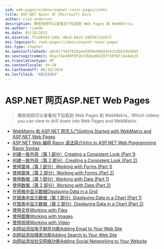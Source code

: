 ```yaml
---
uid: web-pages/videos/aspnet-razor-pages/index
title: ASP.NET Razor 页 |Microsoft Docs
author: rick-anderson
description: 哪些视频可以查看向下钻取到 Web Pages 和 WebMatrix。
ms.author: riande
ms.date: 05/18/2012
ms.assetid: ffad842d-548c-40c6-84c5-10858133e972
msc.legacyurl: /web-pages/videos/aspnet-razor-pages
msc.type: chapter
ms.openlocfilehash: e0c0c719ef628a4e5050e908d45421d5bfd6d983
ms.sourcegitcommit: 45ac74e400f9f2b7dbded66297730f6f14a4eb25
ms.translationtype: MT
ms.contentlocale: zh-CN
ms.lasthandoff: 08/16/2018
ms.locfileid: "48252953"
---
```

<a name="aspnet-web-pages"></a><span data-ttu-id="3a7c1-103">ASP.NET 网页</span><span class="sxs-lookup"><span data-stu-id="3a7c1-103">ASP.NET Web Pages</span></span>
=================
> <span data-ttu-id="3a7c1-104">哪些视频可以查看向下钻取到 Web Pages 和 WebMatrix。</span><span class="sxs-lookup"><span data-stu-id="3a7c1-104">Which videos you can view to drill down into Web Pages and WebMatrix.</span></span>


- [<span data-ttu-id="3a7c1-105">WebMatrix 和 ASP.NET 网页入门</span><span class="sxs-lookup"><span data-stu-id="3a7c1-105">Getting Started with WebMatrix and ASP.NET Web Pages</span></span>](getting-started-with-webmatrix-and-aspnet-web-pages.md)
- [<span data-ttu-id="3a7c1-106">ASP.NET Web 编程 Razor 语法简介</span><span class="sxs-lookup"><span data-stu-id="3a7c1-106">Intro to ASP.NET Web Programming Razor Syntax</span></span>](introduction-to-aspnet-web-programming-using-the-razor-syntax.md)
- [<span data-ttu-id="3a7c1-107">创建一致外观（第 1 部分）</span><span class="sxs-lookup"><span data-stu-id="3a7c1-107">Creating a Consistent Look (Part 1)</span></span>](creating-a-consistent-look-part-1.md)
- [<span data-ttu-id="3a7c1-108">创建一致外观（第 2 部分）</span><span class="sxs-lookup"><span data-stu-id="3a7c1-108">Creating a Consistent Look (Part 2)</span></span>](creating-a-consistent-look-part-2.md)
- [<span data-ttu-id="3a7c1-109">使用窗体（第 1 部分）</span><span class="sxs-lookup"><span data-stu-id="3a7c1-109">Working with Forms (Part 1)</span></span>](working-with-forms-part-1.md)
- [<span data-ttu-id="3a7c1-110">使用窗体（第 2 部分）</span><span class="sxs-lookup"><span data-stu-id="3a7c1-110">Working with Forms (Part 2)</span></span>](working-with-forms-part-2.md)
- [<span data-ttu-id="3a7c1-111">使用数据（第 1 部分）</span><span class="sxs-lookup"><span data-stu-id="3a7c1-111">Working with Data (Part 1)</span></span>](working-with-data-part-1.md)
- [<span data-ttu-id="3a7c1-112">使用数据（第 2 部分）</span><span class="sxs-lookup"><span data-stu-id="3a7c1-112">Working with Data (Part 2)</span></span>](working-with-data-part-2.md)
- [<span data-ttu-id="3a7c1-113">在网格中显示数据</span><span class="sxs-lookup"><span data-stu-id="3a7c1-113">Displaying Data in a Grid</span></span>](displaying-data-in-a-grid.md)
- [<span data-ttu-id="3a7c1-114">在图表中显示数据（第 1 部分）</span><span class="sxs-lookup"><span data-stu-id="3a7c1-114">Displaying Data in a Chart (Part 1)</span></span>](displaying-data-in-a-chart-part-1.md)
- [<span data-ttu-id="3a7c1-115">在图表中显示数据（第 2 部分）</span><span class="sxs-lookup"><span data-stu-id="3a7c1-115">Displaying Data in a Chart (Part 2)</span></span>](displaying-data-in-a-chart-part-2.md)
- [<span data-ttu-id="3a7c1-116">使用文件</span><span class="sxs-lookup"><span data-stu-id="3a7c1-116">Working with Files</span></span>](working-with-files.md)
- [<span data-ttu-id="3a7c1-117">使用图像</span><span class="sxs-lookup"><span data-stu-id="3a7c1-117">Working with Images</span></span>](working-with-images.md)
- [<span data-ttu-id="3a7c1-118">使用视频</span><span class="sxs-lookup"><span data-stu-id="3a7c1-118">Working with Video</span></span>](working-with-video.md)
- [<span data-ttu-id="3a7c1-119">向网站添加电子邮件功能</span><span class="sxs-lookup"><span data-stu-id="3a7c1-119">Adding Email to Your Web Site</span></span>](adding-email-to-your-web-site.md)
- [<span data-ttu-id="3a7c1-120">向网站添加搜索功能</span><span class="sxs-lookup"><span data-stu-id="3a7c1-120">Adding Search to Your Web Site</span></span>](adding-search-to-your-web-site.md)
- [<span data-ttu-id="3a7c1-121">向网站添加社交网络功能</span><span class="sxs-lookup"><span data-stu-id="3a7c1-121">Adding Social Networking to Your Website</span></span>](adding-social-networking-to-your-website.md)
